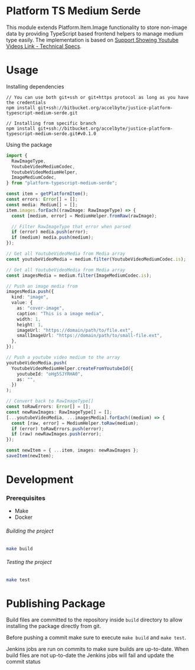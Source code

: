 # Platform TS Medium Serde

This module extends Platform.Item.Image functionality to store non-image data by providing TypeScript based frontend helpers to manage medium type easily. The implementation is based on [Support Showing Youtube Videos Link - Technical Specs](https://accelbyte.atlassian.net/wiki/spaces/NAIS/pages/853999696/Support+Showing+Youtube+Videos+Link+-+Technical+Specs).

# Usage

Installing dependencies

```
// You can use both git+ssh or git+https protocol as long as you have the credentials
npm install git+ssh://bitbucket.org/accelbyte/justice-platform-typescript-medium-serde.git

// Installing from specific branch
npm install git+ssh://bitbucket.org/accelbyte/justice-platform-typescript-medium-serde.git#v0.1.0
```

Using the package

```typescript
import {
  RawImageType,
  YoutubeVideoMediumCodec,
  YoutubeVideoMediumHelper,
  ImageMediumCodec,
} from "platform-typescript-medium-serde";

const item = getPlatformItem();
const errors: Error[] = [];
const media: Medium[] = [];
item.images.forEach((rawImage: RawImageType) => {
  const [medium, error] = MediumHelper.fromRaw(rawImage);

  // Filter RawImageType that error when parsed
  if (error) media.push(error);
  if (medium) media.push(medium);
});

// Get all YoutubeVideoMedia from Media array
const youtubeVideoMedia = medium.filter(YoutubeVideoMediumCodec.is);

// Get all YoutubeVideoMedia from Media array
const imagesMedia = medium.filter(ImageMediumCodec.is);

// Push an image media from
imagesMedia.push({
  kind: "image",
  value: {
    as: "cover-image",
    caption: "This is a image media",
    width: 1,
    height: 1,
    imageUrl: "https://domain/path/to/file.ext",
    smallImageUrl: "https://domain/path/to/small-file.ext",
  },
});

// Push a youtube video medium to the array
youtubeVideoMedia.push(
  YoutubeVideoMediumHelper.createFromYoutubeId({
    youtubeId: "oHg5SJYRHA0",
    as: "",
  })
);

// Convert back to RawImageType[]
const toRawErrors: Error[] = [];
const newRawImages: RawImageType[] = [];
[...youtubeVideoMedia, ...imagesMedia].forEach((medium) => {
  const [raw, error] = MediumHelper.toRaw(medium);
  if (error) toRawErrors.push(error);
  if (raw) newRawImages.push(error);
});

const newItem = { ...item, images: newRawImages };
saveItem(newItem);
```

# Development

### Prerequisites

- Make
- Docker

###### Building the project

```bash
make build
```

###### Testing the project

```bash
make test
```

# Publishing Package

Build files are committed to the repository inside `build` directory to allow installing the package directly from git.

Before pushing a commit make sure to execute `make build` and `make test`.

Jenkins jobs are run on commits to make sure builds are up-to-date. When build files are not up-to-date the Jenkins jobs will fail and update the commit status

